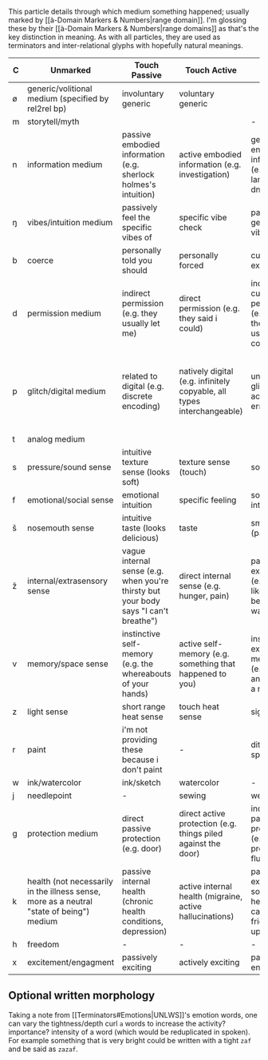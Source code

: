 This particle details through which medium something happened; usually marked by [[à-Domain Markers & Numbers|range domain]].
I'm glossing these by their [[à-Domain Markers & Numbers|range domains]] as that's the key distinction in meaning. As with all particles, they are used as terminators and inter-relational glyphs with hopefully natural meanings.

| C   | Unmarked                                                                                 | Touch Passive                                                                        | Touch Active                                                           | Ranged Passive                                                             | Ranged Active                                                                            |
| --- | ---------------------------------------------------------------------------------------- | ------------------------------------------------------------------------------------ | ---------------------------------------------------------------------- | -------------------------------------------------------------------------- | ---------------------------------------------------------------------------------------- |
| ø   | generic/volitional medium (specified by rel2rel bp)                                      | involuntary generic                                                                  | voluntary generic                                                      |                                                                            |                                                                                          |
| m   | storytell/myth                                                                           |                                                                                      |                                                                        | -                                                                          | -                                                                                        |
| n   | information medium                                                                       | passive embodied information (e.g. sherlock holmes's intuition)                      | active embodied information (e.g. investigation)                       | general encoded information (e.g. language, dna)                           | specific encoded information (e.g. book)                                                 |
| ŋ   | vibes/intuition medium                                                                   | passively feel the specific vibes of                                                 | specific vibe check                                                    | passive general vibes feeling                                              | general vibe check                                                                       |
| b   | coerce                                                                                   | personally told you should                                                           | personally forced                                                      | culturally expected                                                        | direct culturally forced                                                                 |
| d   | permission medium                                                                        | indirect permission (e.g. they usually let me)                                       | direct permission (e.g. they said i could)                             | indirect cultural permission (e.g. stuff on the table is usually communal) | direct cultural permission (e.g. it's on the shelf for communal things)                  |
| p   | glitch/digital medium                                                                    | related to digital (e.g. discrete encoding)                                          | natively digital (e.g. infinitely copyable, all types interchangeable) | unintentional glitch (e.g. accidental errors)                              | intentional glitch/punk (e.g. intentionally seeking out limitations to break the system) |
| t   | analog medium                                                                            |                                                                                      |                                                                        |                                                                            |                                                                                          |
| s   | pressure/sound sense                                                                     | intuitive texture sense (looks soft)                                                 | texture sense (touch)                                                  | sound                                                                      | echolocation                                                                             |
| f   | emotional/social sense                                                                   | emotional intuition                                                                  | specific feeling                                                       | social intuition                                                           | specific social sense                                                                    |
| š   | nosemouth sense                                                                          | intuitive taste (looks delicious)                                                    | taste                                                                  | smell (passive)                                                            | sniff                                                                                    |
| ž   | internal/extrasensory sense                                                              | vague internal sense (e.g. when you're thirsty but your body says "I can't breathe") | direct internal sense (e.g. hunger, pain)                              | passive extrasensory (e.g. feeling like you're being watched)              | astral projection?                                                                       |
| v   | memory/space sense                                                                       | instinctive self-memory (e.g. the whereabouts of your hands)                         | active self-memory (e.g. something that happened to you)               | instinctive external memory (e.g. the size and shape of a room)            | active external memory (e.g. the contents of a painting)                                 |
| z   | light sense                                                                              | short range heat sense                                                               | touch heat sense                                                       | sight                                                                      | illuminated                                                                              |
| r   | paint                                                                                    | i'm not providing these because i don't paint                                        | -                                                                      | ditto but spray paint                                                      | -                                                                                        |
| w   | ink/watercolor                                                                           | ink/sketch                                                                           | watercolor                                                             | -                                                                          | dance                                                                                    |
| j   | needlepoint                                                                              | -                                                                                    | sewing                                                                 | weaving                                                                    | yarncraft                                                                                |
| g   | protection medium                                                                        | direct passive protection (e.g. door)                                                | direct active protection (e.g. things piled against the door)          | indirect passive protection (e.g. one-off prevention, flu shot)            | indirect active protection (e.g. brushing teeth)                                         |
| k   | health (not necessarily in the illness sense, more as a neutral "state of being") medium | passive internal health (chronic health conditions, depression)                      | active internal health (migraine, active hallucinations)               | passive external (or social) health (skin care, friendship upkeep)         | active external (or social) health (coughing, planning a party)                          |
| h   | freedom                                                                                  | -                                                                                    | -                                                                      | -                                                                          | -                                                                                        |
| x   | excitement/engagment                                                                     | passively exciting                                                                   | actively exciting                                                      | passively engaging                                                         | actively engaging                                                                        |

## Optional written morphology
Taking a note from [[Terminators#Emotions|UNLWS]]'s emotion words, one can vary the tightness/depth curl `a` words to increase the activity? importance? intensity of a word (which would be reduplicated in spoken). For example something that is very bright could be written with a tight `zaf` and be said as `zazaf`.